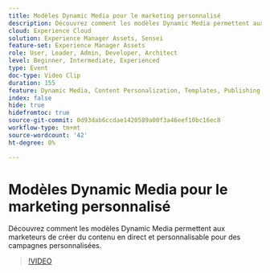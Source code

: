 ```yaml
---
title: Modèles Dynamic Media pour le marketing personnalisé
description: Découvrez comment les modèles Dynamic Media permettent aux marketeurs de créer du contenu en direct et personnalisable pour des campagnes personnalisées.
cloud: Experience Cloud
solution: Experience Manager Assets, Sensei
feature-set: Experience Manager Assets
role: User, Leader, Admin, Developer, Architect
level: Beginner, Intermediate, Experienced
type: Event
doc-type: Video Clip
duration: 155
feature: Dynamic Media, Content Personalization, Templates, Publishing
index: false
hide: true
hidefromtoc: true
source-git-commit: 0d93dab6ccdae1420589a00f3a46eef10bc16ec8
workflow-type: tm+mt
source-wordcount: '42'
ht-degree: 0%

---
```



# Modèles Dynamic Media pour le marketing personnalisé

Découvrez comment les modèles Dynamic Media permettent aux marketeurs de créer du contenu en direct et personnalisable pour des campagnes personnalisées.

>[!VIDEO](https://video.tv.adobe.com/v/3459241/?learn=on&enablevpops)
